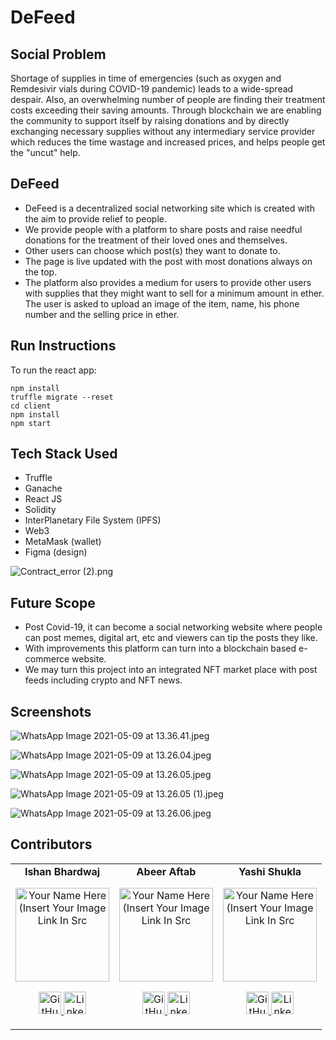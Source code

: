 # DeFeed

## Social Problem

Shortage of supplies in time of emergencies (such as oxygen and Remdesivir vials during COVID-19 pandemic) leads to a wide-spread despair. Also, an overwhelming number of people are finding their treatment costs exceeding their saving amounts.
Through blockchain we are enabling the community to support itself by raising donations and by directly exchanging necessary supplies without any intermediary service provider which reduces the time wastage and increased prices, and helps people get the "uncut" help.

## DeFeed

- DeFeed is a decentralized social networking site which is created with the aim to provide relief to people.
- We provide people with a platform to share posts and raise needful donations for the treatment of their loved ones and themselves.
- Other users can choose which post(s) they want to donate to.
- The page is live updated with the post with most donations always on the top.
- The platform also provides a medium for users to provide other users with supplies that they might want to sell for a minimum amount in ether. The user is asked to upload an image of the item, name, his phone number and the selling price in ether.

## Run Instructions

To run the react app: 

```
npm install
truffle migrate --reset
cd client
npm install
npm start
```

## Tech Stack Used

- Truffle
-	Ganache
-	React JS
-	Solidity   
- InterPlanetary File System (IPFS)
-	Web3
- MetaMask (wallet) 
- Figma (design)

![Contract_error (2).png](https://images.zenhubusercontent.com/6096fbff75c041832469625d/d2d1c498-1ee2-4bd6-96cf-f6bc6fed55a5)

## Future Scope

- Post Covid-19, it can become a social networking website where people can post memes, digital art, etc and viewers can tip the posts they like. 
- With improvements this platform can turn into a blockchain based e-commerce website. 
- We may turn this project into an integrated NFT market place with post feeds including crypto and NFT news.

## Screenshots

![WhatsApp Image 2021-05-09 at 13.36.41.jpeg](https://images.zenhubusercontent.com/6096fbff75c041832469625d/338942ef-953b-40a8-975c-66dd2e797969)

![WhatsApp Image 2021-05-09 at 13.26.04.jpeg](https://images.zenhubusercontent.com/6096fbff75c041832469625d/08b2176c-8422-49de-ba0e-496446cb06f8)

![WhatsApp Image 2021-05-09 at 13.26.05.jpeg](https://images.zenhubusercontent.com/6096fbff75c041832469625d/7bfb70fa-2a02-46d1-9bf4-758076d65883)

![WhatsApp Image 2021-05-09 at 13.26.05 (1).jpeg](https://images.zenhubusercontent.com/6096fbff75c041832469625d/8ccf2dd6-4297-4700-bb0a-19ea55f8f01d)

![WhatsApp Image 2021-05-09 at 13.26.06.jpeg](https://images.zenhubusercontent.com/6096fbff75c041832469625d/c8352d96-e7a9-4e6f-b1b0-995504141be9)

## Contributors

<table>
	<tr align="center">
    <td>
      <b>Ishan Bhardwaj</b>
		<p align="center">
			<img src = "https://avatars.githubusercontent.com/u/59660334?v=4" width="150" height="150" alt="Your Name Here (Insert Your Image Link In Src">
		</p>
			<p align="center">
				<a href = "https://github.com/IB-14">
					<img src = "http://www.iconninja.com/files/241/825/211/round-collaboration-social-github-code-circle-network-icon.svg" width="36" height = "36" alt="GitHub"/>
				</a>
				<a href = "hhttps://www.linkedin.com/in/ishan-bhardwaj-b080b21a1/">
					<img src = "http://www.iconninja.com/files/863/607/751/network-linkedin-social-connection-circular-circle-media-icon.svg" width="36" height="36" alt="LinkedIn"/>
				</a>
			</p>
		</td>
		<td>
      <b>Abeer Aftab</b>
		<p align="center">
			<img src = "https://avatars.githubusercontent.com/u/54543768?v=4" width="150" height="150" alt="Your Name Here (Insert Your Image Link In Src">
		</p>
			<p align="center">
				<a href = "https://github.com/abeeraftab123">
					<img src = "http://www.iconninja.com/files/241/825/211/round-collaboration-social-github-code-circle-network-icon.svg" width="36" height = "36" alt="GitHub"/>
				</a>
				<a href = "https://www.linkedin.com/in/abeer-aftab-00274719a/">
					<img src = "http://www.iconninja.com/files/863/607/751/network-linkedin-social-connection-circular-circle-media-icon.svg" width="36" height="36" alt="LinkedIn"/>
				</a>
			</p>
		</td>
    <td>
      <b>Yashi Shukla</b>
		<p align="center">
			<img src = "https://avatars.githubusercontent.com/u/59660649?v=4" width="150" height="150" alt="Your Name Here (Insert Your Image Link In Src">
		</p>
			<p align="center">
				<a href = "https://github.com/yashi4001">
					<img src = "http://www.iconninja.com/files/241/825/211/round-collaboration-social-github-code-circle-network-icon.svg" width="36" height = "36" alt="GitHub"/>
				</a>
				<a href = "https://www.linkedin.com/in/yashi-shukla-a4b81a1a9/">
					<img src = "http://www.iconninja.com/files/863/607/751/network-linkedin-social-connection-circular-circle-media-icon.svg" width="36" height="36" alt="LinkedIn"/>
				</a>
			</p>
		</td>
	</tr>
</table>
